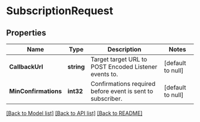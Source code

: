 # SubscriptionRequest

## Properties
Name | Type | Description | Notes
------------ | ------------- | ------------- | -------------
**CallbackUrl** | **string** | Target target URL to POST Encoded Listener events to. | [default to null]
**MinConfirmations** | **int32** | Confirmations required before event is sent to subscriber. | [default to null]

[[Back to Model list]](../README.md#documentation-for-models) [[Back to API list]](../README.md#documentation-for-api-endpoints) [[Back to README]](../README.md)


